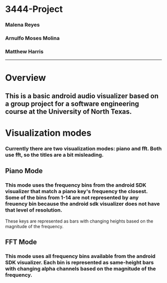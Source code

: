# 3444-Project
### Malena Reyes
### Arnulfo Moses Molina
### Matthew Harris
-------------------------------------------------------------------------------
# Overview
## This is a basic android audio visualizer based on a group project for a software engineering course at the University of North Texas.

# Visualization modes
### Currently there are two visualization modes: piano and fft. Both use fft, so the titles are a bit misleading.

## Piano Mode
### This mode uses the frequency bins from the android SDK visualizer that match a piano key's frequency the closest. Some of the bins from 1-14 are not represented by any freuency bin because the android sdk visualizer does not have that level of resolution.

These keys are represented as bars with changing heights based on the magnitude of the frequency.

## FFT Mode
### This mode uses all frequency bins available from the android SDK visualizer. Each bin is represented as same-height bars with changing alpha channels based on the magnitude of the frequency.
